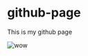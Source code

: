 github-page
===========

This is my github page

<img src="http://nibow.dk/wp-content/uploads/2012/10/nibownewtrans.png" alt="wow"/>
